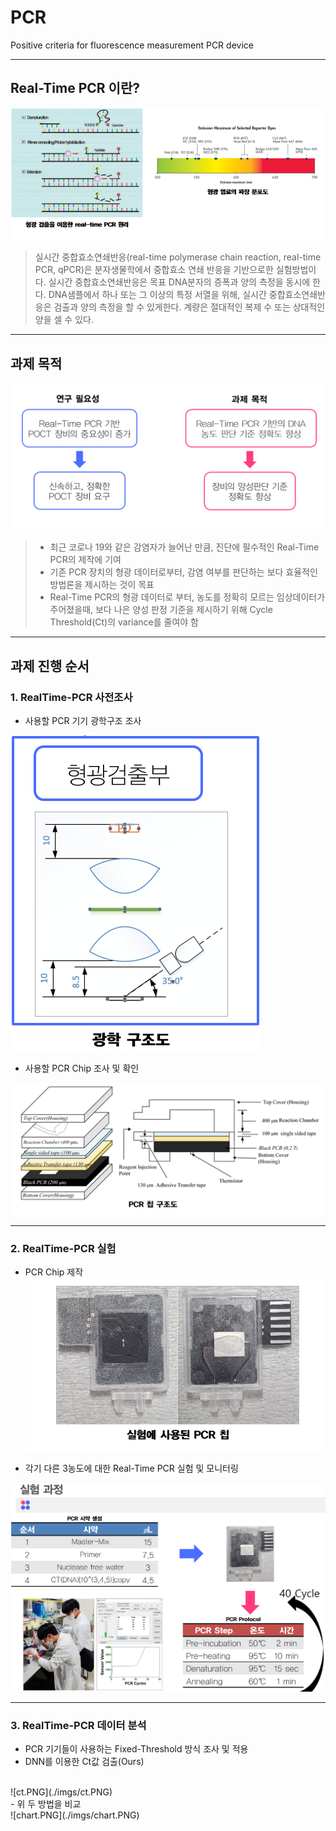 # PCR
Positive criteria for fluorescence measurement PCR device

---
## Real-Time PCR 이란?
![pcr.PNG](./imgs/pcr.PNG)
> 실시간 중합효소연쇄반응(real-time polymerase chain reaction, real-time PCR, qPCR)은 분자생물학에서 중합효소 연쇄 반응을 기반으로한 실험방법이다. 실시간 중합효소연쇄반응은 목표 DNA분자의 증폭과 양의 측정을 동시에 한다. DNA샘플에서 하나 또는 그 이상의 특정 서열을 위해, 실시간 중합효소연쇄반응은 검출과 양의 측정을 할 수 있게한다. 계량은 절대적인 복제 수 또는 상대적인 양을 셀 수 있다.


---
## 과제 목적
![project.PNG](./imgs/project.PNG)
>- 최근 코로나 19와 같은 감염자가 늘어난 만큼, 진단에 필수적인 Real-Time PCR의 제작에 기여
>- 기존 PCR 장치의 형광 데이터로부터, 감염 여부를 판단하는 보다 효율적인 방법론을 제시하는 것이 목표
>- Real-Time PCR의 형광 데이터로 부터, 농도를 정확히 모르는 임상데이터가 주어졌을때, 보다 나은 양성 판정 기준을 제시하기 위해 Cycle Threshold(Ct)의 variance를 줄여야 함

---
## 과제 진행 순서

### 1. RealTime-PCR 사전조사
- 사용할 PCR 기기 광학구조 조사

![light.PNG](./imgs/light.PNG)

- 사용할 PCR Chip 조사 및 확인

![top.PNG](./imgs/top.PNG) 

---

### 2. RealTime-PCR 실험
- PCR Chip 제작  
![chip.PNG](./imgs/chip.PNG)

- 각기 다른 3농도에 대한 Real-Time PCR 실험 및 모니터링

![silhum.PNG](./imgs/silhum.PNG)

---

### 3. RealTime-PCR 데이터 분석

- PCR 기기들이 사용하는 Fixed-Threshold 방식 조사 및 적용
- DNN를 이용한 Ct값 검출(Ours)
<br>
![ct.PNG](./imgs/ct.PNG)
<br>
- 위 두 방법을 비교
<br>
![chart.PNG](./imgs/chart.PNG)

    
